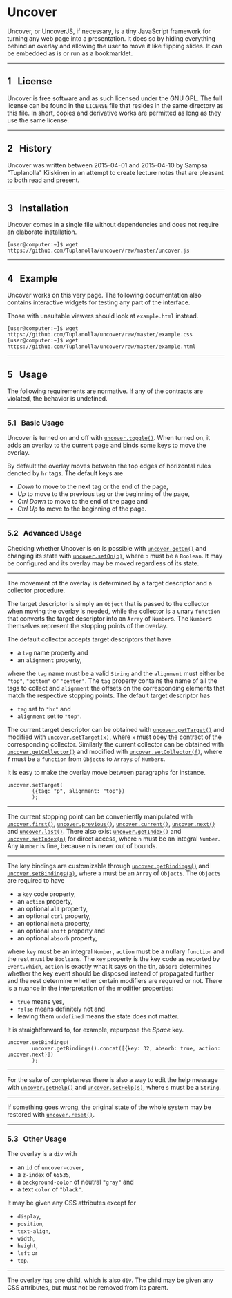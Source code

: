 # Uncover

Uncover, or UncoverJS, if necessary,
is a tiny JavaScript framework for turning any web page into a presentation.
It does so by hiding everything behind an overlay and
allowing the user to move it like flipping slides.
It can be embedded as is or run as a bookmarklet.

----

## 1   License

Uncover is free software and
as such licensed under the GNU GPL.
The full license can be found in the `LICENSE` file that
resides in the same directory as this file.
In short, copies and derivative works are permitted as long as
they use the same license.

----

## 2   History

Uncover was written between 2015-04-01 and 2015-04-10 by
Sampsa "Tuplanolla" Kiiskinen in an attempt to
create lecture notes that are pleasant to both read and present.

----

## 3   Installation

Uncover comes in a single file without dependencies and
does not require an elaborate installation.

	[user@computer:~]$ wget https://github.com/Tuplanolla/uncover/raw/master/uncover.js

----

## 4   Example

Uncover works on this very page.
The following documentation also contains interactive widgets for
testing any part of the interface.

Those with unsuitable viewers should look at `example.html` instead.

	[user@computer:~]$ wget https://github.com/Tuplanolla/uncover/raw/master/example.css
	[user@computer:~]$ wget https://github.com/Tuplanolla/uncover/raw/master/example.html

----

## 5   Usage

The following requirements are normative.
If any of the contracts are violated, the behavior is undefined.

----

### 5.1   Basic Usage

Uncover is turned on and off with [`uncover.toggle()`][10].
When turned on, it adds an overlay to the current page and
binds some keys to move the overlay.

By default the overlay moves between
the top edges of horizontal rules denoted by `hr` tags.
The default keys are

* *Down* to move to the next tag or the end of the page,
* *Up* to move to the previous tag or the beginning of the page,
* *Ctrl* *Down* to move to the end of the page and
* *Ctrl* *Up* to move to the beginning of the page.

----

### 5.2   Advanced Usage

Checking whether Uncover is on is possible with [`uncover.getOn()`][8] and
changing its state with [`uncover.setOn(b)`][9],
where `b` must be a `Boolean`.
It may be configured and its overlay may be moved regardless of its state.

----

The movement of the overlay is determined by
a target descriptor and a collector procedure.

The target descriptor is simply an `Object` that
is passed to the collector when moving the overlay is needed, while
the collector is a unary `function` that
converts the target descriptor into an `Array` of `Number`s.
The `Number`s themselves represent the stopping points of the overlay.

The default collector accepts target descriptors that have

* a `tag` name property and
* an `alignment` property,

where the `tag` name must be a valid `String` and
the `alignment` must either be `"top"`, `"bottom"` or `"center"`.
The `tag` property contains the name of all the tags to collect and
`alignment` the offsets on the corresponding elements that
match the respective stopping points.
The default target descriptor has

* `tag` set to `"hr"` and
* `alignment` set to `"top"`.

The current target descriptor can be obtained with
[`uncover.getTarget()`][11] and modified with [`uncover.setTarget(x)`][12],
where `x` must obey the contract of the corresponding collector.
Similarly the current collector can be obtained with
[`uncover.getCollector()`][13] and modified with [`uncover.setCollector(f)`][14],
where `f` must be a `function` from `Object`s to `Array`s of `Number`s.

It is easy to make the overlay move between paragraphs for instance.

	uncover.setTarget(
			({tag: "p", alignment: "top"})
			);

----

The current stopping point can be conveniently manipulated with
[`uncover.first()`][3],
[`uncover.previous()`][4],
[`uncover.current()`][5],
[`uncover.next()`][6] and
[`uncover.last()`][7].
There also exist
[`uncover.getIndex()`][1] and
[`uncover.setIndex(n)`][2] for direct access,
where `n` must be an integral `Number`.
Any `Number` is fine, because `n` is never out of bounds.

----

The key bindings are customizable through
[`uncover.getBindings()`][15] and
[`uncover.setBindings(a)`][16],
where `a` must be an `Array` of `Object`s.
The `Object`s are required to have

* a `key` code property,
* an `action` property,
* an optional `alt` property,
* an optional `ctrl` property,
* an optional `meta` property,
* an optional `shift` property and
* an optional `absorb` property,

where `key` must be an integral `Number`,
`action` must be a nullary `function` and
the rest must be `Boolean`s.
The `key` property is the key code as reported by `Event.which`,
`action` is exactly what it says on the tin,
`absorb` determines whether
the key event should be disposed instead of propagated further and
the rest determine whether certain modifiers are required or not.
There is a nuance in the interpretation of the modifier properties:

* `true` means yes,
* `false` means definitely not and
* leaving them `undefined` means the state does not matter.

It is straightforward to, for example, repurpose the *Space* key.

	uncover.setBindings(
			uncover.getBindings().concat([{key: 32, absorb: true, action: uncover.next}])
			);

----

For the sake of completeness there is also a way to edit the help message with
[`uncover.getHelp()`][17] and [`uncover.setHelp(s)`][18],
where `s` must be a `String`.

----

If something goes wrong,
the original state of the whole system may be restored with
[`uncover.reset()`][19].

----

### 5.3   Other Usage

The overlay is a `div` with

* an `id` of `uncover-cover`,
* a `z-index` of `65535`,
* a `background-color` of neutral `"gray"` and
* a text `color` of `"black"`.

It may be given any CSS attributes except for

* `display`,
* `position`,
* `text-align`,
* `width`,
* `height`,
* `left` or
* `top`.

----

The overlay has one child, which is also `div`.
The child may be given any CSS attributes, but
must not be removed from its parent.

[1]: #
[2]: #
[3]: #
[4]: #
[5]: #
[6]: #
[7]: #
[8]: #
[9]: #
[10]: #
[11]: #
[12]: #
[13]: #
[14]: #
[15]: #
[16]: #
[17]: #
[18]: #
[19]: #
